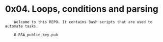 # 0x04. Loops, conditions and parsing
        Welcome to this REPO. It contains Bash scripts that are used to automate tasks.
        
        0-RSA_public_key.pub